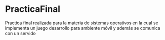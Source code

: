 PracticaFinal
=============

Practica final realizada para la materia de sistemas operativos en la cual se implementa un juego desarrollo para ambiente móvil y además se comunica con un servido
